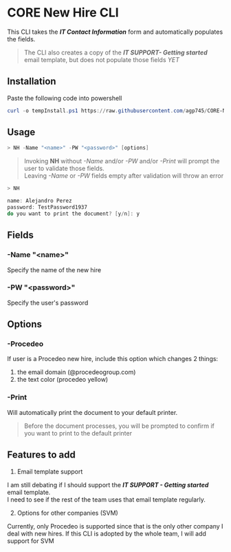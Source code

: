 # CORE New Hire CLI

This CLI takes the ***IT Contact Information*** form and automatically populates the fields.
> The CLI also creates a copy of the ***IT SUPPORT- Getting started*** email template, but does not populate those fields *YET*

## Installation

Paste the following code into powershell

```powershell
curl -o tempInstall.ps1 https://raw.githubusercontent.com/agp745/CORE-New-Hire-CLI/refs/heads/main/install_script.ps1; .\tempInstall.ps1; Remove-Item tempInstall.ps1
```

## Usage

```powershell
> NH -Name "<name>" -PW "<password>" [options] 
```
> Invoking **NH** without *-Name* and/or *-PW* and/or *-Print* will prompt the user to validate those fields.  
> Leaving *-Name* or *-PW* fields empty after validation will throw an error

```powershell
> NH

name: Alejandro Perez
password: TestPassword1937
do you want to print the document? [y/n]: y
```

## Fields

### -Name "&lt;name&gt;"

Specify the name of the new hire

### -PW "&lt;password&gt;"

Specify the user's password

## Options

### -Procedeo

If user is a Procedeo new hire, include this option which changes 2 things:
1. the email domain (@procedeogroup.com) 
2. the text color (procedeo yellow)

### -Print

Will automatically print the document to your default printer.  
> Before the document processes, you will be prompted to confirm if you want to print to the default printer


## Features to add

1. Email template support

I am still debating if I should support the ***IT SUPPORT - Getting started*** email template.  
I need to see if the rest of the team uses that email template regularly.

2. Options for other companies (SVM)

Currently, only Procedeo is supported since that is the only other company I deal with new hires.
If this CLI is adopted by the whole team, I will add support for SVM
